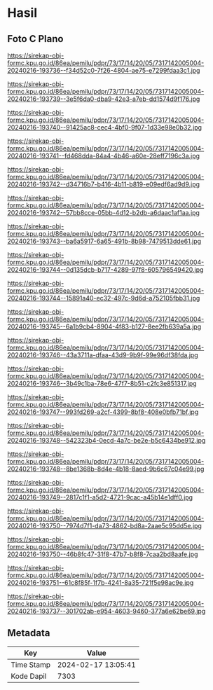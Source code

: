 # Hasil

## Foto C Plano

https://sirekap-obj-formc.kpu.go.id/86ea/pemilu/pdpr/73/17/14/20/05/7317142005004-20240216-193736--f34d52c0-7f26-4804-ae75-e7299fdaa3c1.jpg

https://sirekap-obj-formc.kpu.go.id/86ea/pemilu/pdpr/73/17/14/20/05/7317142005004-20240216-193739--3e5f6da0-dba9-42e3-a7eb-dd1574d9f176.jpg

https://sirekap-obj-formc.kpu.go.id/86ea/pemilu/pdpr/73/17/14/20/05/7317142005004-20240216-193740--91425ac8-cec4-4bf0-9f07-1d33e98e0b32.jpg

https://sirekap-obj-formc.kpu.go.id/86ea/pemilu/pdpr/73/17/14/20/05/7317142005004-20240216-193741--fd468dda-84a4-4b46-a60e-28eff7196c3a.jpg

https://sirekap-obj-formc.kpu.go.id/86ea/pemilu/pdpr/73/17/14/20/05/7317142005004-20240216-193742--d34716b7-b416-4b11-b819-e09edf6ad9d9.jpg

https://sirekap-obj-formc.kpu.go.id/86ea/pemilu/pdpr/73/17/14/20/05/7317142005004-20240216-193742--57bb8cce-05bb-4d12-b2db-a6daac1af1aa.jpg

https://sirekap-obj-formc.kpu.go.id/86ea/pemilu/pdpr/73/17/14/20/05/7317142005004-20240216-193743--ba6a5917-6a65-491b-8b98-7479513dde61.jpg

https://sirekap-obj-formc.kpu.go.id/86ea/pemilu/pdpr/73/17/14/20/05/7317142005004-20240216-193744--0d135dcb-b717-4289-97f8-605796549420.jpg

https://sirekap-obj-formc.kpu.go.id/86ea/pemilu/pdpr/73/17/14/20/05/7317142005004-20240216-193744--15891a40-ec32-497c-9d6d-a752105fbb31.jpg

https://sirekap-obj-formc.kpu.go.id/86ea/pemilu/pdpr/73/17/14/20/05/7317142005004-20240216-193745--6a1b9cb4-8904-4f83-b127-8ee2fb639a5a.jpg

https://sirekap-obj-formc.kpu.go.id/86ea/pemilu/pdpr/73/17/14/20/05/7317142005004-20240216-193746--43a3711a-dfaa-43d9-9b9f-99e96df38fda.jpg

https://sirekap-obj-formc.kpu.go.id/86ea/pemilu/pdpr/73/17/14/20/05/7317142005004-20240216-193746--3b49c1ba-78e6-47f7-8b51-c2fc3e851317.jpg

https://sirekap-obj-formc.kpu.go.id/86ea/pemilu/pdpr/73/17/14/20/05/7317142005004-20240216-193747--993fd269-a2cf-4399-8bf8-408e0bfb71bf.jpg

https://sirekap-obj-formc.kpu.go.id/86ea/pemilu/pdpr/73/17/14/20/05/7317142005004-20240216-193748--542323b4-0ecd-4a7c-be2e-b5c6434be912.jpg

https://sirekap-obj-formc.kpu.go.id/86ea/pemilu/pdpr/73/17/14/20/05/7317142005004-20240216-193748--8be1368b-8d4e-4b18-8aed-9b6c67c04e99.jpg

https://sirekap-obj-formc.kpu.go.id/86ea/pemilu/pdpr/73/17/14/20/05/7317142005004-20240216-193749--2817c1f1-a5d2-4721-9cac-a45b14e1dff0.jpg

https://sirekap-obj-formc.kpu.go.id/86ea/pemilu/pdpr/73/17/14/20/05/7317142005004-20240216-193750--7974d7f1-da73-4862-bd8a-2aae5c95dd5e.jpg

https://sirekap-obj-formc.kpu.go.id/86ea/pemilu/pdpr/73/17/14/20/05/7317142005004-20240216-193750--46b8fc47-31f8-47b7-b8f8-7caa2bd8aafe.jpg

https://sirekap-obj-formc.kpu.go.id/86ea/pemilu/pdpr/73/17/14/20/05/7317142005004-20240216-193751--61c8f85f-1f7b-4241-8a35-721f5e98ac9e.jpg

https://sirekap-obj-formc.kpu.go.id/86ea/pemilu/pdpr/73/17/14/20/05/7317142005004-20240216-193737--301702ab-e954-4603-9460-377a6e62be69.jpg


## Metadata

| Key        | Value               |
| ---------- | ------------------- |
| Time Stamp | 2024-02-17 13:05:41 |
| Kode Dapil | 7303                |



